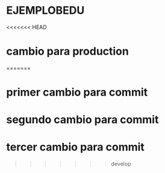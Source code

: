 # EJEMPLOBEDU
<<<<<<< HEAD
# cambio para production
=======
# primer cambio para commit
# segundo  cambio para commit
# tercer cambio para commit
>>>>>>> develop
